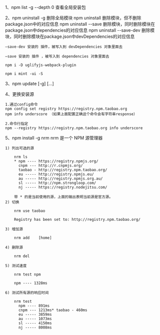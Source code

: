 1、npm list -g --depth 0   查看全局安装包

2、npm uninstall -g <package>  删除全局模块
	npm uninstall <package>		删除模块，但不删除package.json中的对应信息
	npm uninstall --save <package> 	删除模块，同时删除模块在package.json中dependencies的对应信息
	npm uninstall --save-dev <package> 删除模块，同时删除模块在package.json中devDependencies的对应信息

	–save-dev 安装的 插件，被写入到 devDependencies 对象里面去

	–save 安装的 插件 ，被写入到 dependencies 对象里面去

	npm i -D uglifyjs-webpack-plugin 

	npm i mint -ui -S

3、npm update [-g] [<pkg>...]

4、更换安装源

	1.通过config命令
	npm config set registry https://registry.npm.taobao.org
	npm info underscore （如果上面配置正确这个命令会有字符串response）

	2.命令行指定
	npm --registry https://registry.npm.taobao.org info underscore

5、npm install -g nrm    nrm 是一个 NPM 源管理器
	
	1) 列出可选的源
		
		nrm ls
		* npm ---- https://registry.npmjs.org/
		  cnpm --- http://r.cnpmjs.org/
		  taobao - http://registry.npm.taobao.org/
		  eu ----- http://registry.npmjs.eu/
		  au ----- http://registry.npmjs.org.au/
		  sl ----- http://npm.strongloop.com/
		  nj ----- https://registry.nodejitsu.com/

		带 * 的是当前使用的源，上面的输出表明当前源是官方源。
	2) 切换

		nrm use taobao

		Registry has been set to: http://registry.npm.taobao.org/

	3) 增加源

		nrm add    [home]

	4) 删除源

		nrm del

	5) 测试速度

		nrm test npm

		npm ---- 1328ms

	6) 测试所有源的响应时间

		nrm test
		  npm ---- 891ms
		  cnpm --- 1213ms* taobao - 460ms
		  eu ----- 3859ms
		  au ----- 1073ms
		  sl ----- 4150ms
		  nj ----- 8008ms
